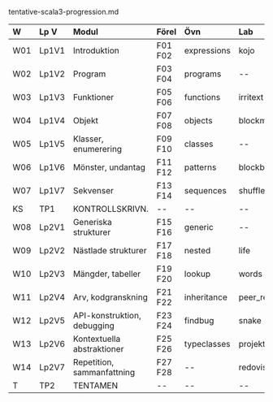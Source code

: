 tentative-scala3-progression.md

| W   | Lp V  | Modul                             | Förel   | Övn         | Lab           |
|:----|:------|:----------------------------------|:--------|:------------|:--------------|
| W01 | Lp1V1 | Introduktion                      | F01 F02 | expressions | kojo          |
| W02 | Lp1V2 | Program                           | F03 F04 | programs    | --            |
| W03 | Lp1V3 | Funktioner                        | F05 F06 | functions   | irritext      |
| W04 | Lp1V4 | Objekt                            | F07 F08 | objects     | blockmole     |
| W05 | Lp1V5 | Klasser, enumerering              | F09 F10 | classes     | --            |
| W06 | Lp1V6 | Mönster, undantag                 | F11 F12 | patterns    | blockbattle   |
| W07 | Lp1V7 | Sekvenser                         | F13 F14 | sequences   | shuffle       |
| KS  | TP1   | KONTROLLSKRIVN.                   | --      | --          | --            |
| W08 | Lp2V1 | Generiska strukturer              | F15 F16 | generic     | --            |
| W09 | Lp2V2 | Nästlade strukturer               | F17 F18 | nested      | life          |
| W10 | Lp2V3 | Mängder, tabeller                 | F19 F20 | lookup      | words         |
| W11 | Lp2V4 | Arv, kodgranskning                | F21 F22 | inheritance | peer_review   |
| W12 | Lp2V5 | API-konstruktion, debugging       | F23 F24 | findbug     | snake         |
| W13 | Lp2V6 | Kontextuella abstraktioner        | F25 F26 | typeclasses | projektarbete |
| W14 | Lp2V7 | Repetition, sammanfattning        | F27 F28 | --          | redovisning   |
| T   | TP2   | TENTAMEN                          | --      | --          | --            |